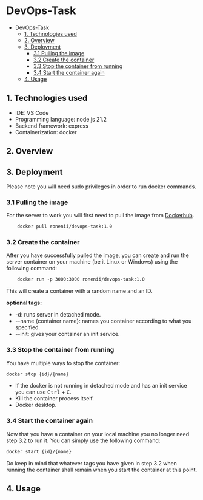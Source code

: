 # DevOps-Task

- [DevOps-Task](#devops-task)
  - [1. Technologies used](#1-technologies-used)
  - [2. Overview](#2-overview)
  - [3. Deployment](#3-deployment)
    - [3.1 Pulling the image](#31-pulling-the-image)
    - [3.2 Create the container](#32-create-the-container)
    - [3.3 Stop the container from running](#33-stop-the-container-from-running)
    - [3.4 Start the container again](#34-start-the-container-again)
  - [4. Usage](#4-usage)

## 1. Technologies used
* IDE: VS Code
* Programming language: node.js 21.2
* Backend framework: express
* Containerization: docker

## 2. Overview

## 3. Deployment
Please note you will need sudo privileges in order to run docker commands.

### 3.1 Pulling the image
For the server to work you will first need to pull the image from [Dockerhub](https://hub.docker.com/).
```diff
    docker pull ronenii/devops-task:1.0
```
### 3.2 Create the container
After you have successfully pulled the image, you can create and run the server container on your machine (be it Linux or Windows) using the following command:
```diff
    docker run -p 3000:3000 ronenii/devops-task:1.0
```
This will create a container with a random name and an ID.

**optional tags:**
* -d: runs server in detached mode.
* --name {container name}: names you container according to what you specified.
* --init: gives your container an init service.

### 3.3 Stop the container from running
You have multiple ways to stop the container:
``` diff
docker stop {id}/{name}
```
* If the docker is not running in detached mode and has an init service you can use <kbd>Ctrl</kbd> + <kbd>C</kbd>.
* Kill the container process itself.
* Docker desktop.

### 3.4 Start the container again

Now that you have a container on your local machine you no longer need step 3.2 to run it. You can simply use the following command:
```diff
docker start {id}/{name}
```

Do keep in mind that whatever tags you have given in step 3.2 when running the container shall remain when you start the container at this point.

## 4. Usage


